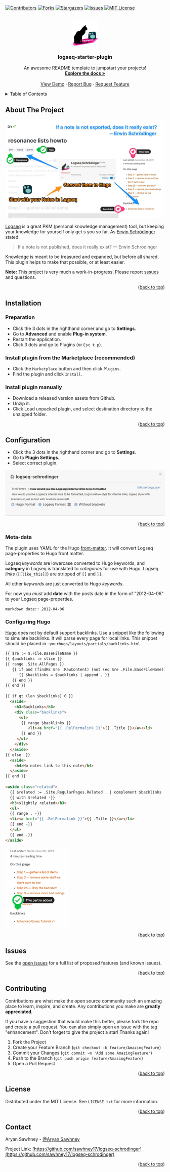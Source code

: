 <div id="top"></div>
<!--
*** Thanks for checking out the logseq-starter-plugin. If you have a suggestion
*** that would make this better, please fork the repo and create a pull request
*** or simply open an issue with the tag "enhancement".
*** Don't forget to give the project a star!
*** Thanks again! Now go create something AMAZING! :D
-->



<!-- PROJECT SHIELDS -->
<!--
*** I'm using markdown "reference style" links for readability.
*** Reference links are enclosed in brackets [ ] instead of parentheses ( ).
*** See the bottom of this document for the declaration of the reference variables
*** for contributors-url, forks-url, etc. This is an optional, concise syntax you may use.
*** https://www.markdownguide.org/basic-syntax/#reference-style-links
-->
[![Contributors][contributors-shield]][contributors-url]
[![Forks][forks-shield]][forks-url]
[![Stargazers][stars-shield]][stars-url]
[![Issues][issues-shield]][issues-url]
[![MIT License][license-shield]][license-url]


<!-- PROJECT LOGO -->
<br />
<div align="center">
  <a href="https://github.com/sawhney17/logseq-schrodinger">
    <img src="icon.png" alt="Logo" width="80" height="80">
  </a>

  <h3 align="center">logseq-starter-plugin</h3>

  <p align="center">
    An awesome README template to jumpstart your projects!
    <br />
    <a href="https://github.com/sawhney17/logseq-schrodinger"><strong>Explore the docs »</strong></a>
    <br />
    <br />
    <a href="https://github.com/sawhney17/logseq-schrodinger">View Demo</a>
    ·
    <a href="https://github.com/sawhney17/logseq-schrodinger/issues">Report Bug</a>
    ·
    <a href="https://github.com/sawhney17/logseq-schrodinger/issues">Request Feature</a>
  </p>
</div>


<!-- TABLE OF CONTENTS -->
<details>
  <summary>Table of Contents</summary>
  <ol>
    <li><a href="#about-the-project">About The Project</a></li>
    <li><a href="#installation">Installation</a></li>
    <li><a href="#configuration">Configuration</a>
      <ul>
        <li><a href="#meta-data">Meta-data</a></li>
        <li><a href="#configuring_hugo">Configuring Hugo</a></li>
      </ul>
    </li>
    <li><a href="#issues">Issues</a></li>
    <li><a href="#contributing">Contributing</a></li>
    <li><a href="#license">License</a></li>
    <li><a href="#contact">Contact</a></li>
    <li><a href="#acknowledgments">Acknowledgments</a></li>
  </ol>
</details>


<!-- ABOUT THE PROJECT -->
## About The Project

[![Product Name Screen Shot][product-screenshot]](https://github.com/sawhney17/logseq-schrodinger/)

[Logseq](https://logseq.com) is a great PKM (personal knowledge management) tool, but keeping your knowledge for yourself only get s you so far. As [Erwin Schrödinger](https://simple.wikipedia.org/wiki/Erwin_Schrödinger) stated:

> If a note is not published, does it really exist? — Erwin Schrödinger

Knowledge is meant to be treasured and expanded, but before all shared. This plugin helps to make that possible, or at least easier.

**Note:** This project is very much a work-in-progress. Please report <a href="#issues">sssues</a> and questions. 

<p align="right">(<a href="#top">back to top</a>)</p>


<!-- GETTING STARTED -->

## Installation

### Preparation

- Click the 3 dots in the righthand corner and go to **Settings**.
- Go to **Advanced** and enable **Plug-in system**.
- Restart the application.
- Click 3 dots and go to Plugins (or `Esc t p`).

### Install plugin from the Marketplace (recommended) 

- Click the `Marketplace` button and then click `Plugins`.
- Find the plugin and click `Install`.

### Install plugin manually

- Download a released version assets from Github.
- Unzip it.
- Click Load unpacked plugin, and select destination directory to the unzipped folder.



<p align="right">(<a href="#top">back to top</a>)</p>



<!-- Configuration -->
## Configuration

- Click the 3 dots in the righthand corner and go to **Settings**.
- Go to **Plugin Settings**.
- Select correct plugin.

[![Configuration screen][configuration-screenshot]](##configuration)

<p align="right">(<a href="#top">back to top</a>)</p>

### Meta-data

The plugin uses YAML for the Hugo [front-matter](https://gohugo.io/content-management/front-matter/). It will convert Logseq page-properties to Hugo front matter.

Logseq *keywords* are lowercase converted to Hugo keywords, and **category** in Logseq is translated to *categories* for use with Hugo. Logseq *links* (`[[like_this]]`) are stripped of `[[` and `]]`.

All other *keywords* are just converted to Hugo *keywords*. 

For now you *must* add **date** with the posts date in the form of "2012-04-06" to your Logseq page-properties.

``markdown
date:: 2012-04-06
``

<h3 id="configuring_hugo">Configuring Hugo</h3>

[Hugo][hugo] does not by default support backlinks. Use a snippet like the following to simulate backlinks. It will parse every page for local links. This snippet should be placed in `~yourhugo/layouts/partials/backlinks.html`.

```html
{{ $re := $.File.BaseFileName }}
{{ $backlinks := slice }}
{{ range .Site.AllPages }}
   {{ if and (findRE $re .RawContent) (not (eq $re .File.BaseFileName)) }}
      {{ $backlinks = $backlinks | append . }}
   {{ end }}
{{ end }}

{{ if gt (len $backlinks) 0 }}
  <aside>
    <h3>Backlinks</h3>
    <div class="backlinks">
      <ul>
       {{ range $backlinks }}
          <li><a href="{{ .RelPermalink }}">{{ .Title }}</a></li>
       {{ end }}
     </ul>
    </div>
  </aside>
{{ else  }}
  <aside>
    <h4>No notes link to this note</h4>
  </aside>
{{ end }}

<aside class="related">
  {{ $related := .Site.RegularPages.Related . | complement $backlinks | first 3 -}}
  {{ with $related -}}
  <h3>slightly related</h3>
  <ul>
  {{ range . -}}
  <li><a href="{{ .RelPermalink }}">{{ .Title }}</a></li>
  {{ end -}}
  </ul>
  {{ end -}}
</aside>
```

<img src="./images/backlinks.png" width="200px">

<p align="right">(<a href="#top">back to top</a>)</p>

<!-- Issues -->
## Issues

See the [open issues](https://github.com/sawhney17/logseq-schrodinger/issues) for a full list of proposed features (and known issues).

<p align="right">(<a href="#top">back to top</a>)</p>



<!-- CONTRIBUTING -->
## Contributing

Contributions are what make the open source community such an amazing place to learn, inspire, and create. Any contributions you make are **greatly appreciated**.

If you have a suggestion that would make this better, please fork the repo and create a pull request. You can also simply open an issue with the tag "enhancement".
Don't forget to give the project a star! Thanks again!

1. Fork the Project
2. Create your Feature Branch (`git checkout -b feature/AmazingFeature`)
3. Commit your Changes (`git commit -m 'Add some AmazingFeature'`)
4. Push to the Branch (`git push origin feature/AmazingFeature`)
5. Open a Pull Request

<p align="right">(<a href="#top">back to top</a>)</p>



<!-- LICENSE -->
## License

Distributed under the MIT License. See `LICENSE.txt` for more information.

<p align="right">(<a href="#top">back to top</a>)</p>


<!-- CONTACT -->
## Contact

Aryan Sawhney - [@Aryan Sawhney](https://twitter.com/aryansawhney17) 

Project Link: [https://github.com/sawhney17/logseq-schrodinger](https://github.com/sawhney17/logseq-schrodinger)

<p align="right">(<a href="#top">back to top</a>)</p>


<!-- MARKDOWN LINKS & IMAGES -->
<!-- https://www.markdownguide.org/basic-syntax/#reference-style-links -->
[contributors-shield]: https://img.shields.io/github/contributors/sawhney17/logseq-schrodinger.svg?style=for-the-badge
[contributors-url]: https://github.com/sawhney17/logseq-schrodinger/graphs/contributors
[forks-shield]: https://img.shields.io/github/forks/sawhney17/logseq-schrodinger.svg?style=for-the-badge
[forks-url]: https://github.com/sawhney17/logseq-schrodinger/network/members
[stars-shield]: https://img.shields.io/github/stars/sawhney17/logseq-schrodinger.svg?style=for-the-badge
[stars-url]: https://github.com/sawhney17/logseq-schrodinger/stargazers
[issues-shield]: https://img.shields.io/github/issues/sawhney17/logseq-schrodinger.svg?style=for-the-badge
[issues-url]: https://github.com/sawhney17/logseq-schrodinger/issues
[license-shield]: https://img.shields.io/github/license/sawhney17/logseq-schrodinger.svg?style=for-the-badge
[license-url]: https://github.com/sawhney17/logseq-schrodinger/blob/master/LICENSE.txt
[product-screenshot]: images/screenshot.jpg
[configuration-screenshot]: ./images/configuration.png
[hugo]: https://gohugo.io
